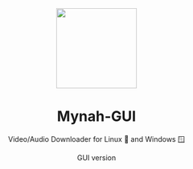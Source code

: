 <div align="center">

<img src="https://github.com/user-attachments/assets/b9cfd407-e3a5-4ff7-ab0e-c1cdd8d79871"  width=160 height=160  align="center">

# Mynah-GUI

Video/Audio Downloader for Linux 🐧 and Windows 🪟

GUI version
